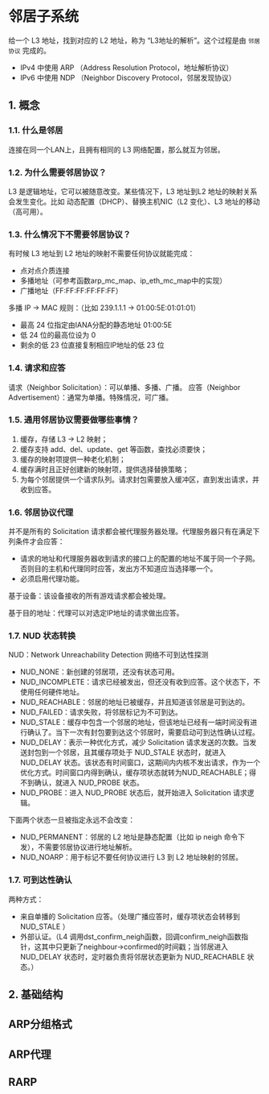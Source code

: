 # 邻居子系统

给一个 L3 地址，找到对应的 L2 地址，称为 “L3地址的解析”。这个过程是由 `邻居协议` 完成的。

- IPv4 中使用 ARP （Address Resolution Protocol，地址解析协议）
- IPv6 中使用 NDP （Neighbor Discovery Protocol，邻居发现协议）

## 1. 概念

### 1.1. 什么是邻居

连接在同一个LAN上，且拥有相同的 L3 网络配置，那么就互为邻居。

### 1.2. 为什么需要邻居协议？

L3 是逻辑地址，它可以被随意改变。某些情况下，L3 地址到L2 地址的映射关系会发生变化。比如 动态配置（DHCP）、替换主机NIC（L2 变化）、L3 地址的移动（高可用）。

### 1.3. 什么情况下不需要邻居协议？

有时候 L3 地址到 L2 地址的映射不需要任何协议就能完成：

- 点对点介质连接
- 多播地址（可参考函数arp_mc_map、ip_eth_mc_map中的实现）
- 广播地址（FF:FF:FF:FF:FF:FF）

多播 IP -> MAC 规则：（比如 239.1.1.1 ->  01:00:5E:01:01:01）

- 最高 24 位指定由IANA分配的静态地址 01:00:5E
- 低 24 位的最高位设为 0
- 剩余的低 23 位直接复制相应IP地址的低 23 位

### 1.4. 请求和应答

请求（Neighbor Solicitation）：可以单播、多播、广播。
应答（Neighbor Advertisement）：通常为单播。特殊情况，可广播。

### 1.5. 通用邻居协议需要做哪些事情？

1. 缓存，存储 L3 -> L2 映射；
2. 缓存支持 add、del、update、get 等函数，查找必须要快；
3. 缓存的映射项提供一种老化机制；
4. 缓存满时且正好创建新的映射项，提供选择替换策略；
5. 为每个邻居提供一个请求队列。请求封包需要放入缓冲区，直到发出请求，并收到应答。

### 1.6. 邻居协议代理

并不是所有的 Solicitation 请求都会被代理服务器处理。代理服务器只有在满足下列条件才会应答：

- 请求的地址和代理服务器收到请求的接口上的配置的地址不属于同一个子网。否则目的主机和代理同时应答，发出方不知道应当选择哪一个。
- 必须启用代理功能。

基于设备：该设备接收的所有游戏请求都会被处理。

基于目的地址：代理可以对选定IP地址的请求做出应答。

### 1.7. NUD 状态转换

NUD：Network Unreachability Detection 网络不可到达性探测

- NUD_NONE：新创建的邻居项，还没有状态可用。
- NUD_INCOMPLETE：请求已经被发出，但还没有收到应答。这个状态下，不使用任何硬件地址。
- NUD_REACHABLE：邻居的地址已被缓存，并且知道该邻居是可到达的。
- NUD_FAILED：请求失败，将邻居标记为不可到达。
- NUD_STALE：缓存中包含一个邻居的地址，但该地址已经有一端时间没有进行确认了。当下一次有封包要到达这个邻居时，需要启动可到达性确认过程。
- NUD_DELAY：表示一种优化方式，减少 Solicitation 请求发送的次数。当发送封包到一个邻居，且其缓存项处于 NUD_STALE 状态时，就进入 NUD_DELAY 状态。该状态有时间窗口，这期间内内核不发出请求，作为一个优化方式。时间窗口内得到确认，缓存项状态就转为NUD_REACHABLE；得不到确认，就进入 NUD_PROBE 状态。
- NUD_PROBE：进入 NUD_PROBE 状态后，就开始进入 Solicitation 请求逻辑。

下面两个状态一旦被指定永远不会改变：

- NUD_PERMANENT：邻居的 L2 地址是静态配置（比如 ip neigh 命令下发），不需要邻居协议进行地址解析。
- NUD_NOARP：用于标记不要任何协议进行 L3 到 L2 地址映射的邻居。

### 1.7. 可到达性确认

两种方式：

- 来自单播的  Solicitation 应答。（处理广播应答时，缓存项状态会转移到 NUD_STALE ）
- 外部认证。（L4 调用dst_confirm_neigh函数，回调confirm_neigh函数指针，这其中只更新了neighbour->confirmed的时间戳；当邻居进入 NUD_DELAY 状态时，定时器负责将邻居状态更新为 NUD_REACHABLE 状态。）

## 2. 基础结构

## ARP分组格式

## ARP代理

## RARP